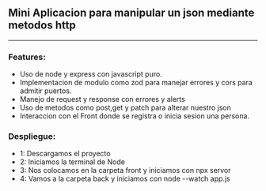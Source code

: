 ## Mini Aplicacion para manipular un json mediante metodos http
---
### Features: 

- Uso de node y express con javascript puro.
- Implementacion de modulo como zod para manejar errores y cors para admitir puertos.
- Manejo de request y response con errores y alerts
- Uso de metodos como post,get y patch para alterar nuestro json
- Interaccion con el Front donde se registra o inicia sesion una persona.

### Despliegue: 

- 1: Descargamos el proyecto
- 2: Iniciamos la terminal de Node
- 3: Nos colocamos en la carpeta front y iniciamos con npx servor
- 4: Vamos a la carpeta back y iniciamos con node --watch app.js